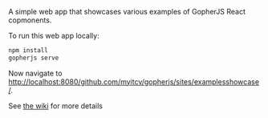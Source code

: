 A simple web app that showcases various examples of GopherJS React copmonents.

To run this web app locally:

```bash
npm install
gopherjs serve
```

Now navigate to [http://localhost:8080/github.com/myitcv/gopherjs/sites/examplesshowcase/](http://localhost:8080/github.com/myitcv/gopherjs/sites/examplesshowcase/).

See [the wiki](https://github.com/myitcv/gopherjs/wiki) for more details
